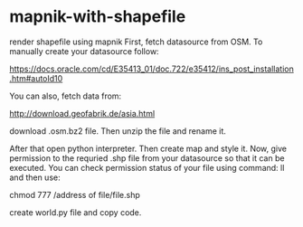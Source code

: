 # mapnik-with-shapefile
render shapefile using mapnik
First, fetch datasource from OSM.  To manually create your datasource follow:

https://docs.oracle.com/cd/E35413_01/doc.722/e35412/ins_post_installation.htm#autoId10

You can also, fetch data from:

http://download.geofabrik.de/asia.html

download .osm.bz2 file. Then unzip  the file and rename it.

After that open python interpreter. Then create map and style it.
Now, give permission to the requried .shp file from your datasource so that it can be executed.  You can check permission status of your file using command: ll and then use:

chmod 777 /address of file/file.shp

create world.py file and copy code.
